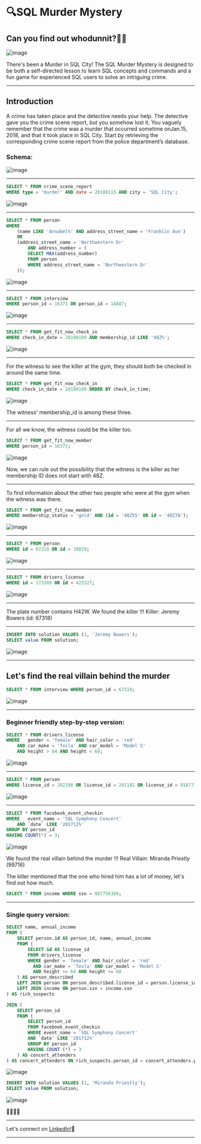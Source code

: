 # 🔍SQL Murder Mystery
## Can you find out whodunnit?🕵️‍♀️
![image](https://github.com/khushi-sabarad/SQLFunGames/assets/71957748/5acfdcbc-4da1-47fe-8251-a23d1e2befc3)

There's been a Murder in SQL City! The SQL Murder Mystery is designed to be both a self-directed lesson to learn SQL concepts and commands and a fun game for experienced SQL users to solve an intriguing crime.

***

## Introduction
A crime has taken place and the detective needs your help. The detective gave you the crime scene report, but you somehow lost it. 
You vaguely remember that the crime was a ​murder​ that occurred sometime on ​Jan.15, 2018,​ and that it took place in ​SQL City. 
Start by retrieving the corresponding crime scene report from the police department’s database.

### Schema:
![image](https://github.com/khushi-sabarad/SQLFunGames/assets/71957748/bcf64498-83c2-4129-862e-43a8b2fab29f)

***
```sql
SELECT * FROM crime_scene_report
WHERE type = 'murder' AND date = 20180115 AND city = 'SQL City';
```
![image](https://github.com/khushi-sabarad/SQLFunGames/assets/71957748/11698ba5-812e-4605-80ed-69be4e3c490e)

***

```sql
SELECT * FROM person 
WHERE 
    (name LIKE 'Annabel%' AND address_street_name = 'Franklin Ave') 
    OR 
    (address_street_name = 'Northwestern Dr'
	    AND address_number = (
        SELECT MAX(address_number) 
        FROM person 
        WHERE address_street_name = 'Northwestern Dr'
    ));
```
![image](https://github.com/khushi-sabarad/SQLFunGames/assets/71957748/abfd4547-ddc9-4fe5-948a-3e7ad99789ae)

***

```sql
SELECT * FROM interview
WHERE person_id = 16371 OR person_id = 14887;
```
![image](https://github.com/khushi-sabarad/SQLFunGames/assets/71957748/84a9ee38-f1ab-4913-bbb2-5b765bf48de1)

***

```sql
SELECT * FROM get_fit_now_check_in
WHERE check_in_date = 20180109 AND membership_id LIKE '48Z%';
```
![image](https://github.com/khushi-sabarad/SQLFunGames/assets/71957748/01ef652e-ec22-4c5e-9056-a646e8c8e9b3)

***
For the witness to see the killer at the gym, they should both be checked in around the same time. 

```sql
SELECT * FROM get_fit_now_check_in
WHERE check_in_date = 20180109 ORDER BY check_in_time;
```
![image](https://github.com/khushi-sabarad/SQLFunGames/assets/71957748/8953e44b-2576-4c0d-abd7-097c82cbc35b)

The witness' membership_id is among these three.

***

For all we know, the witness could be the killer too.
```sql
SELECT * FROM get_fit_now_member
WHERE person_id = 16371;
```
![image](https://github.com/khushi-sabarad/SQLFunGames/assets/71957748/cfd22259-7fc6-4f2d-a456-940da8393fbf)

Now, we can rule out the possibility that the witness is the killer as her membership ID does not start with 48Z.

***
To find information about the other two people who were at the gym when the witness was there.

```sql
SELECT * FROM get_fit_now_member
WHERE membership_status = 'gold' AND (id = '48Z55' OR id = '48Z7A');
```
![image](https://github.com/khushi-sabarad/SQLFunGames/assets/71957748/55e8a803-57a9-496b-8125-5aad3cdebaa6)

***

```sql
SELECT * FROM person
WHERE id = 67318 OR id = 28819;
```
![image](https://github.com/khushi-sabarad/SQLFunGames/assets/71957748/ec0aaf0c-ab16-4f6c-ae6d-6cd415ab5bbd)

***

```sql
SELECT * FROM drivers_license
WHERE id = 173289 OR id = 423327;
```
![image](https://github.com/khushi-sabarad/SQLFunGames/assets/71957748/5d7a4900-dd86-462f-ad6a-e4d640942c7b)

***
The plate number contains H42W. We found the killer !!!
Killer: Jeremy Bowers (id: 67318)

***
```sql
INSERT INTO solution VALUES (1, 'Jeremy Bowers');
SELECT value FROM solution;
```
![image](https://github.com/khushi-sabarad/SQLFunGames/assets/71957748/4139361e-4c91-4b42-9374-d9d307ae6ce0)

***
## Let's find the real villain behind the murder

```sql
SELECT * FROM interview WHERE person_id = 67318;
```
![image](https://github.com/khushi-sabarad/SQLFunGames/assets/71957748/32d61d68-6df6-40b2-ae74-2126a208f4a7)

***
### Beginner friendly step-by-step version:

```sql
SELECT * FROM drivers_license
WHERE 	gender = 'female' AND hair_color = 'red'
	AND car_make = 'Tesla' AND car_model = 'Model S'
	AND height > 64 AND height < 68;
```
![image](https://github.com/khushi-sabarad/SQLFunGames/assets/71957748/f834853f-5f7f-4017-9df7-46a718fc3720)

***

```sql
SELECT * FROM person
WHERE license_id = 202298 OR license_id = 291182 OR license_id = 918773;
```
![image](https://github.com/khushi-sabarad/SQLFunGames/assets/71957748/291bd1df-50fb-407b-9e85-6bc27583a0a6)

***
```sql
SELECT * FROM facebook_event_checkin
WHERE 	event_name = 'SQL Symphony Concert'
	AND `date` LIKE '201712%'
GROUP BY person_id
HAVING COUNT(*) = 3; 
```
![image](https://github.com/khushi-sabarad/SQLFunGames/assets/71957748/4a2911e6-6e97-4c5b-a7c4-e99ffe3e3eb2)

We found the real villain behind the murder !!!
Real Villain: Miranda Priestly (99716)

The killer mentioned that the one who hired him has a lot of money, let's find out how much.
```sql
SELECT * FROM income WHERE ssn = 987756388;
```
***
### Single query version:
```sql
SELECT name, annual_income
FROM (
    SELECT person.id AS person_id, name, annual_income
    FROM (
        SELECT id AS license_id
        FROM drivers_license
        WHERE gender = 'female' AND hair_color = 'red' 
          AND car_make = 'Tesla' AND car_model = 'Model S' 
          AND height >= 64 AND height <= 68
    ) AS person_described
    LEFT JOIN person ON person_described.license_id = person.license_id
    LEFT JOIN income ON person.ssn = income.ssn
) AS rich_suspects

JOIN (
    SELECT person_id
    FROM (
        SELECT person_id
        FROM facebook_event_checkin
		WHERE event_name = 'SQL Symphony Concert'
		AND `date` LIKE '201712%'
		GROUP BY person_id
		HAVING COUNT (*) = 3
    ) AS concert_attenders    
) AS concert_attenders ON rich_suspects.person_id = concert_attenders.person_id;
```
![image](https://github.com/khushi-sabarad/SQLFunGames/assets/71957748/09ea3108-6594-4531-80ed-064525a36500)

```sql
INSERT INTO solution VALUES (1, 'Miranda Priestly');
SELECT value FROM solution;
```
![image](https://github.com/khushi-sabarad/SQLFunGames/assets/71957748/2adeea08-1212-42e0-8fdd-06ec2a453c22)

🍾🍾🍾🍾

***
Let's connect on [LinkedIn!](https://www.linkedin.com/in/khushi-sabarad/)🤝
***

